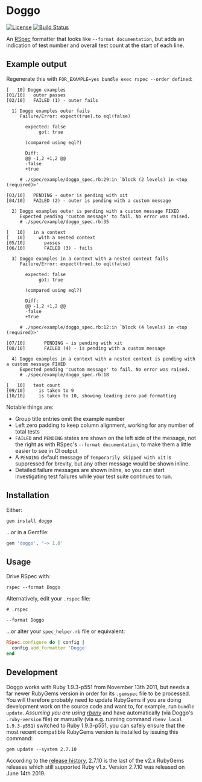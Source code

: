 # Doggo

[![License](https://img.shields.io/badge/license-mit-blue.svg)](https://opensource.org/licenses/MIT)
[![Build Status](https://travis-ci.com/RIPGlobal/doggo.svg?branch=master)](https://travis-ci.com/RIPGlobal/doggo)

An  [RSpec](https://github.com/rspec) formatter that looks like `--format documentation`, but adds an indication of test number and overall test count at the start of each line.

## Example output

Regenerate this with `FOR_EXAMPLE=yes bundle exec rspec --order defined`:

```
[   10] Doggo examples
[01/10]   outer passes
[02/10]   FAILED (1) - outer fails

  1) Doggo examples outer fails
     Failure/Error: expect(true).to eql(false)

       expected: false
            got: true

       (compared using eql?)

       Diff:
       @@ -1,2 +1,2 @@
       -false
       +true

     # ./spec/example/doggo_spec.rb:29:in `block (2 levels) in <top (required)>'

[03/10]   PENDING - outer is pending with xit
[04/10]   FAILED (2) - outer is pending with a custom message

  2) Doggo examples outer is pending with a custom message FIXED
     Expected pending 'custom message' to fail. No error was raised.
     # ./spec/example/doggo_spec.rb:35

[   10]   in a context
[   10]     with a nested context
[05/10]       passes
[06/10]       FAILED (3) - fails

  3) Doggo examples in a context with a nested context fails
     Failure/Error: expect(true).to eql(false)

       expected: false
            got: true

       (compared using eql?)

       Diff:
       @@ -1,2 +1,2 @@
       -false
       +true

     # ./spec/example/doggo_spec.rb:12:in `block (4 levels) in <top (required)>'

[07/10]       PENDING - is pending with xit
[08/10]       FAILED (4) - is pending with a custom message

  4) Doggo examples in a context with a nested context is pending with a custom message FIXED
     Expected pending 'custom message' to fail. No error was raised.
     # ./spec/example/doggo_spec.rb:18

[   10]   test count
[09/10]     is taken to 9
[10/10]     is taken to 10, showing leading zero pad formatting
```

Notable things are:

* Group title entries omit the example number
* Left zero padding to keep column alignment, working for any number of total tests
* `FAILED` and `PENDING` states are shown on the left side of the message, not the right as with RSpec's `--format documentation`, to make them a little easier to see in CI output
* A `PENDING` default message of `Temporarily skipped with xit` is suppressed for brevity, but any other message would be shown inline.
* Detailed failure messages are shown inline, so you can start investigating test failures while your test suite continues to run.

## Installation

Either:

```shell
gem install doggo
```

...or in a Gemfile:

```ruby
gem 'doggo', '~> 1.0'
```

## Usage

Drive RSpec with:

```
rspec --format Doggo
```

Alternatively, edit your `.rspec` file:

```
# .rspec

--format Doggo
```

...or alter your `spec_helper.rb` file or equivalent:

```ruby
RSpec.configure do | config |
  config.add_formatter 'Doggo'
end
```

## Development

Doggo works with Ruby 1.9.3-p551 from November 13th 2011, but needs a far newer RubyGems version in order for its `.gemspec` file to be processed. You will therefore probably need to update RubyGems if you are doing development work on the source code and want to, for example, run `bundle update`. _Assuming you are using [rbenv](https://github.com/rbenv/rbenv)_ and have automatically (via Doggo's `.ruby-version` file) or manually (via e.g. running command `rbenv local 1.9.3-p551`) switched to Ruby 1.9.3-p551, you can safely ensure that the most recent compatible RubyGems version is installed by issuing this command:

```
gem update --system 2.7.10
```

According to the [release history](https://rubygems.org/gems/rubygems-update/versions), 2.7.10 is the last of the v2.x RubyGems releases which still supported Ruby v1.x. Version 2.7.10 was released on June 14th 2019.
